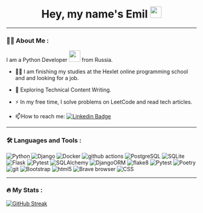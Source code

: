 <div id="header" align="center">
  <h1>
    Hey, my name's Emil
    <img src="https://media.giphy.com/media/hvRJCLFzcasrR4ia7z/giphy.gif" width="30px"/>
  </h1>
</div>

--- 

### :man_technologist: About Me :

I am a Python Developer <img src="https://media.giphy.com/media/WUlplcMpOCEmTGBtBW/giphy.gif" width="30"> from Russia.
- :man_student: I am finishing my studies at the Hexlet online programming school and and looking for a job.

- :seedling: Exploring Technical Content Writing.

- :zap: In my free time, I solve problems on LeetCode and read tech articles.

- :mailbox:How to reach me: [![Linkedin Badge](https://img.shields.io/badge/-LinkedIn-blue?style=flat&logo=Linkedin&logoColor=white)](https://www.linkedin.com/in/emil-murxin-6389aa270/)
---

### :hammer_and_wrench: Languages and Tools :

<p>
  <img alt="Python" src="https://img.shields.io/badge/python-3.11-blue" />
  <img alt="Django" src="https://img.shields.io/badge/Django?style=flat-square&logo=django&logoColor=white" /> 
  <img alt="Docker" src="https://img.shields.io/badge/-Docker-46a2f1?style=flat-square&logo=docker&logoColor=white" />
  <img alt="github actions" src="https://img.shields.io/badge/-Github_Actions-2088FF?style=flat-square&logo=github-actions&logoColor=white" />
  <img alt="PostgreSQL" src="https://img.shields.io/badge/-PostgreSQL?style=flat-square&logo=postgrepsq&logoColor=white" />
  <img alt="SQLite" src="https://img.shields.io/badge/SQLite?style=flat-square&logo=typescript&logoColor=white" />
  <img alt="Flask" src="https://img.shields.io/badge/-Flask?style=flat-square&logo=insomnia&logoColor=white" />
  <img alt="Pytest" src="https://img.shields.io/badge/-Pytest?style=flat-square&logo=apollo-graphql&logoColor=white" />
  <img alt="SQLAlchemy" src="https://img.shields.io/badge/-Heroku-430098?style=flat-square&logo=heroku&logoColor=white" />
  <img alt="DjangoORM" src="https://img.shields.io/badge/-Redux-764ABC?style=flat-square&logo=redux&logoColor=white" />
  <img alt="flake8" src="https://img.shields.io/badge/-GraphQL-E10098?style=flat-square&logo=graphql&logoColor=white" />
  <img alt="Pytest" src="https://img.shields.io/badge/-Sass-CC6699?style=flat-square&logo=sass&logoColor=white" />
  <img alt="Poetry" src="https://img.shields.io/badge/-Styled_Components-db7092?style=flat-square&logo=styled-components&logoColor=white" />
  <img alt="git" src="https://img.shields.io/badge/-Git-F05032?style=flat-square&logo=git&logoColor=white" />
  <img alt="Bootstrap" src="https://img.shields.io/badge/-NestJs-ea2845?style=flat-square&logo=nestjs&logoColor=white" />
  <img alt="html5" src="https://img.shields.io/badge/-HTML5-E34F26?style=flat-square&logo=html5&logoColor=white" />
  <img alt="Brave browser" src="https://img.shields.io/badge/-Brave_Browser-FB542B?style=flat-square&logo=brave&logoColor=white" />
  <img alt="CSS" src="https://img.shields.io/badge/-Rollup-EC4A3F?style=flat-square&logo=rollup.js&logoColor=white" />
</p>

---

### :fire: My Stats :
[![GitHub Streak](http://github-readme-streak-stats.herokuapp.com?user=emilmorua&theme=dark&background=000000)](https://git.io/streak-stats)
